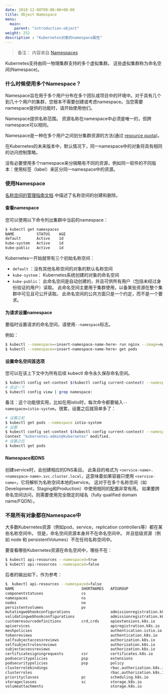 ```yaml
---
date: 2018-12-08T09:00:00+08:00
title: Object Namespace
menu:
  main:
    parent: "introduction-object"
weight: 252
description : "Kubernetes对象的namespace属性"
---
```


> 备注： 内容来自 [Namespaces](https://kubernetes.io/docs/concepts/overview/working-with-objects/namespaces/)

Kubernetes支持由同一物理集群支持的多个虚拟集群。 这些虚拟集群称为命名空间(Namespace)。

### 什么时候使用多个Namespace？

Namespace旨在用于多个用户分布在多个团队或项目中的环境中。对于具有几个到几十个用户的集群，您根本不需要创建或考虑namespace。当您需要namespace提供的功能时，请开始使用他们。

Namespace提供名称范围。 资源名称在namespace中必须是唯一的，但跨namespace可以相同。

Namespace是一种在多个用户之间划分集群资源的方法(通过 [resource quota](https://kubernetes.io/docs/concepts/policy/resource-quotas/))。

在Kubernetes的未来版本中，默认情况下，同一namespace中的对象将具有相同的访问控制策略。

没有必要使用多个namespace来分隔略有不同的资源，例如同一软件的不同版本：使用标签（label）来区分同一namespace中的资源。

### 使用Namespace

[名称空间的管理指南文档](https://kubernetes.io/docs/admin/namespaces) 中描述了名称空间的创建和删除。

#### 查看namespace

您可以使用以下命令列出集群中当前的namespace：

```bash
$ kubectl get namespaces
NAME          STATUS    AGE
default       Active    1d
kube-system   Active    1d
kube-public   Active    1d
```

Kubernetes一开始就带有三个初始名称空间：

- `default` ：没有其他名称空间的对象的默认名称空间
- `kube-system`： Kubernetes系统创建的对象的命名空间
- `kube-public`： 此命名空间是自动创建的，并且可供所有用户（包括未经过身份验证的用户）读取。 此命名空间主要用于集群使用，以备某些资源在整个集群中可见且可公开读取。 此命名空间的公共方面只是一个约定，而不是一个要求。

#### 为请求设置namespace

要临时设置请求的命名空间，请使用`--namespace`标志。

例如：

```bash
$ kubectl --namespace=<insert-namespace-name-here> run nginx --image=nginx
$ kubectl --namespace=<insert-namespace-name-here> get pods
```

#### 设置命名空间首选项

您可以在该上下文中为所有后续 kubectl 命令永久保存命名空间。

```bash
$ kubectl config set-context $(kubectl config current-context) --namespace=<insert-namespace-name-here>
# 验证一下
$ kubectl config view | grep namespace:
```

备注：这个功能很实用，比如在用istio时，每次命令都要输入`--namespace=istio-system`，很累，设置之后就简单多了：

```bash
# 设置之前
$ kubectl get pods --namespace istio-system
# 设置
$ kubectl config set-context $(kubectl config current-context) --namespace=istio-system
Context "kubernetes-admin@kubernetes" modified.
# 设置之后
$ kubectl get pods
```

#### Namespace和DNS

创建service时，会创建相应的DNS条目。 此条目的格式为  `<service-name>.<namespace-name>.svc.cluster.local`，这意味着如果容器只使用 `<service-name>`，它将解析为名称空间本地的service。 这对于在多个名称空间（如Development，Staging和Production）中使用相同的配置非常有用。 如果要跨命名空间访问，则需要使用完全限定的域名（fully qualified domain name/FQDN）。

### 不是所有对象都在Namespace中

大多数Kubernetes资源（例如pod，service，replication controllers等）都在某些名称空间中。 但是，命名空间资源本身并不在命名空间中。 并且低级资源（例如 node 和 persistentVolumes）不在任何名称空间中。

要查看哪些Kubernetes资源在命名空间中，哪些不在：

```bash
$ kubectl api-resources --namespaced=true
$ kubectl api-resources --namespaced=false
```

后者的输出如下，作为参考：

```bash
$  kubectl api-resources --namespaced=false
NAME                              SHORTNAMES   APIGROUP                       NAMESPACED   KIND
componentstatuses                 cs                                          false        ComponentStatus
namespaces                        ns                                          false        Namespace
nodes                             no                                          false        Node
persistentvolumes                 pv                                          false        PersistentVolume
mutatingwebhookconfigurations                  admissionregistration.k8s.io   false        MutatingWebhookConfiguration
validatingwebhookconfigurations                admissionregistration.k8s.io   false        ValidatingWebhookConfiguration
customresourcedefinitions         crd,crds     apiextensions.k8s.io           false        CustomResourceDefinition
apiservices                                    apiregistration.k8s.io         false        APIService
meshpolicies                                   authentication.istio.io        false        MeshPolicy
tokenreviews                                   authentication.k8s.io          false        TokenReview
selfsubjectaccessreviews                       authorization.k8s.io           false        SelfSubjectAccessReview
selfsubjectrulesreviews                        authorization.k8s.io           false        SelfSubjectRulesReview
subjectaccessreviews                           authorization.k8s.io           false        SubjectAccessReview
certificatesigningrequests        csr          certificates.k8s.io            false        CertificateSigningRequest
podsecuritypolicies               psp          extensions                     false        PodSecurityPolicy
podsecuritypolicies               psp          policy                         false        PodSecurityPolicy
clusterrolebindings                            rbac.authorization.k8s.io      false        ClusterRoleBinding
clusterroles                                   rbac.authorization.k8s.io      false        ClusterRole
priorityclasses                   pc           scheduling.k8s.io              false        PriorityClass
storageclasses                    sc           storage.k8s.io                 false        StorageClass
volumeattachments                              storage.k8s.io                 false        VolumeAttachment
```

